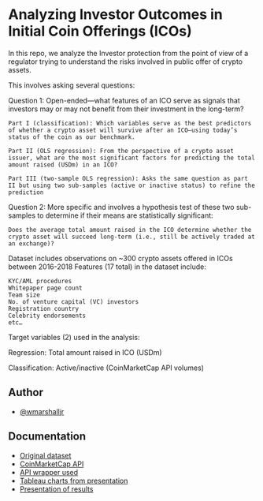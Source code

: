 
# Analyzing Investor Outcomes in Initial Coin Offerings (ICOs)

In this repo, we analyze the Investor protection  from the point of view of a regulator trying to understand the risks involved in public offer of crypto assets. 

This involves asking several questions:

Question 1: Open-ended—what features of an ICO serve as signals that investors may or may not benefit from their investment in the long-term?
    
    Part I (classification): Which variables serve as the best predictors of whether a crypto asset will survive after an ICO—using today’s status of the coin as our benchmark.

    Part II (OLS regression): From the perspective of a crypto asset issuer, what are the most significant factors for predicting the total amount raised (USDm) in an ICO?

    Part III (two-sample OLS regression): Asks the same question as part II but using two sub-samples (active or inactive status) to refine the prediction 


Question 2: More specific and involves a hypothesis test of these two sub-samples to determine if their means are statistically significant: 

    Does the average total amount raised in the ICO determine whether the crypto asset will succeed long-term (i.e., still be actively traded at an exchange)?

Dataset includes observations on ~300 crypto assets offered in ICOs between 2016-2018
Features (17 total) in the dataset include: 
    
    KYC/AML procedures
    Whitepaper page count
    Team size
    No. of venture capital (VC) investors
    Registration country
    Celebrity endorsements
    etc…
Target variables (2) used in the analysis:

Regression: Total amount raised in ICO (USDm)

Classification: Active/inactive (CoinMarketCap API volumes)

## Author

- [@wmarshalljr](https://github.com/wmarshalljr)


## Documentation

* [Original dataset](https://zenodo.org/record/4034258)
* [CoinMarketCap API](https://coinmarketcap.com/api/documentation/v1/#operation/getV1CryptocurrencyMap)
* [API wrapper used](https://github.com/bizzyvinci/cmc-api)
* [Tableau charts from presentation](https://public.tableau.com/app/profile/william.marshall/viz/ICO_InvestorOutcomes_Ironhack/Dashboard1)
* [Presentation of results](https://docs.google.com/presentation/d/1u3yL9SK0_yTCQMiOY06ANT4mGqtXJ2QMvNoPS61vzGw/edit?usp=sharing)
